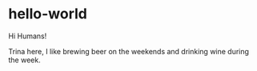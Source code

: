 # hello-world

Hi Humans!

Trina here, I like brewing beer on the weekends and drinking wine during the week.

